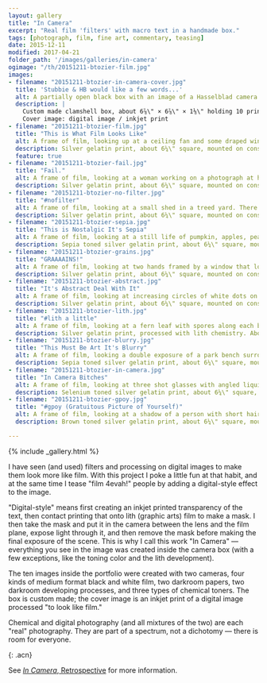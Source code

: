 ```yaml
---
layout: gallery
title: "In Camera"
excerpt: "Real film 'filters' with macro text in a handmade box."
tags: [photograph, film, fine art, commentary, teasing]
date: 2015-12-11
modified: 2017-04-21
folder_path: '/images/galleries/in-camera'
ogimage: "/th/20151211-btozier-film.jpg"
images:
- filename: "20151211-btozier-in-camera-cover.jpg"
  title: 'Stubbie & HB would like a few words...'
  alt: A partially open black box with an image of a Hasselblad camera and a Holga camera on the front. The image is heavily distressed.
  description: |
    Custom made clamshell box, about 6⅞\" × 6⅞\" × 1⅛\" holding 10 prints.  
    Cover image: digital image / inkjet print
- filename: "20151211-btozier-film.jpg"
  title: "This is What Film Looks Like"
  alt: A frame of film, looking up at a ceiling fan and some draped window shades. The title is overlaid in white macro text.
  description: Silver gelatin print, about 6¼\" square, mounted on conservation board.
  feature: true
- filename: "20151211-btozier-fail.jpg"
  title: "Fail."
  alt: A frame of film, looking at a woman working on a photograph at her computer. She looks surprised. The title is overlaid in white macro text.
  description: Silver gelatin print, about 6¼\" square, mounted on conservation board.
- filename: "20151211-btozier-no-filter.jpg"
  title: "#nofilter"
  alt: A frame of film, looking at a small shed in a treed yard. There are no leaves. The title is overlaid in white macro text.
  description: Silver gelatin print, about 6¼\" square, mounted on conservation board.
- filename: "20151211-btozier-sepia.jpg"
  title: "This is Nostalgic It's Sepia"
  alt: A frame of film, looking at a still life of pumpkin, apples, pears and corn. The title is overlaid in white macro text.
  description: Sepia toned silver gelatin print, about 6¼\" square, mounted on conservation board.
- filename: "20151211-btozier-grains.jpg"
  title: "GRAAAAINS!"
  alt: A frame of film, looking at two hands framed by a window that looks out at a tree and sky. The title is overlaid in white macro text.
  description: Silver gelatin print, about 6¼\" square, mounted on conservation board.
- filename: "20151211-btozier-abstract.jpg"
  title: "It's Abstract Deal With It"
  alt: A frame of film, looking at increasing circles of white dots on a black ground. The title is overlaid in white macro text.
  description: Silver gelatin print, about 6¼\" square, mounted on conservation board.
- filename: "20151211-btozier-lith.jpg"
  title: "#lith a little"
  alt: A frame of film, looking at a fern leaf with spores along each branch. The title is overlaid in white macro text.
  description: Silver gelatin print, processed with lith chemistry. About 6¼\" square, mounted on conservation board.
- filename: "20151211-btozier-blurry.jpg"
  title: "This Must Be Art It's Blurry"
  alt: A frame of film, looking a double exposure of a park bench surrounded by autumn leaves. The title is overlaid in white macro text.
  description: Sepia toned silver gelatin print, about 6¼\" square, mounted on conservation board.
- filename: "20151211-btozier-in-camera.jpg"
  title: "In Camera Bitches"
  alt: A frame of film, looking at three shot glasses with angled liquid in them. The title is overlaid in white macro text.
  description: Selenium toned silver gelatin print, about 6¼\" square, mounted on conservation board.
- filename: "20151211-btozier-gpoy.jpg"
  title: "#gpoy (Gratuitous Picture of Yourself)"
  alt: A frame of film, looking at a shadow of a person with short hair and glasses. The title is overlaid in white macro text.
  description: Brown toned silver gelatin print, about 6¼\" square, mounted on conservation board.

---
```


{% include _gallery.html %}

<div markdown="1">
I have seen (and used) filters and processing on digital images to make them look more like film. With this project I poke a little fun at that habit, and at the same time I tease "film 4evah!" people by adding a digital-style effect to the image.

"Digital-style" means first creating an inkjet printed transparency of the text, then contact printing that onto lith (graphic arts) film to make a mask. I then take the mask and put it in the camera between the lens and the film plane, expose light through it, and then remove the mask before making the final exposure of the scene. This is why I call this work "In Camera" — everything you see in the image was created inside the camera box (with a few exceptions, like the toning color and the lith development).

The ten images inside the portfolio were created with two cameras, four kinds of medium format black and white film, two darkroom papers, two darkroom developing processes, and three types of chemical toners. The box is custom made; the cover image is an inkjet print of a digital image processed "to look like film."

Chemical and digital photography (and all mixtures of the two) are each "real" photography. They are part of a spectrum, not a dichotomy — there is room for everyone.
</div>
{: .acn}



See [_In Camera_, Retrospective](/in-camera-retrospective/) for more information.
